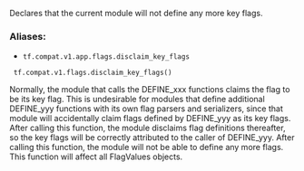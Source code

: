 Declares that the current module will not define any more key flags.
### Aliases:
- `tf.compat.v1.app.flags.disclaim_key_flags`

```
 tf.compat.v1.flags.disclaim_key_flags()
```
Normally, the module that calls the DEFINE_xxx functions claims the flag to be its key flag. This is undesirable for modules that define additional DEFINE_yyy functions with its own flag parsers and serializers, since that module will accidentally claim flags defined by DEFINE_yyy as its key flags. After calling this function, the module disclaims flag definitions thereafter, so the key flags will be correctly attributed to the caller of DEFINE_yyy.
After calling this function, the module will not be able to define any more flags. This function will affect all FlagValues objects.
